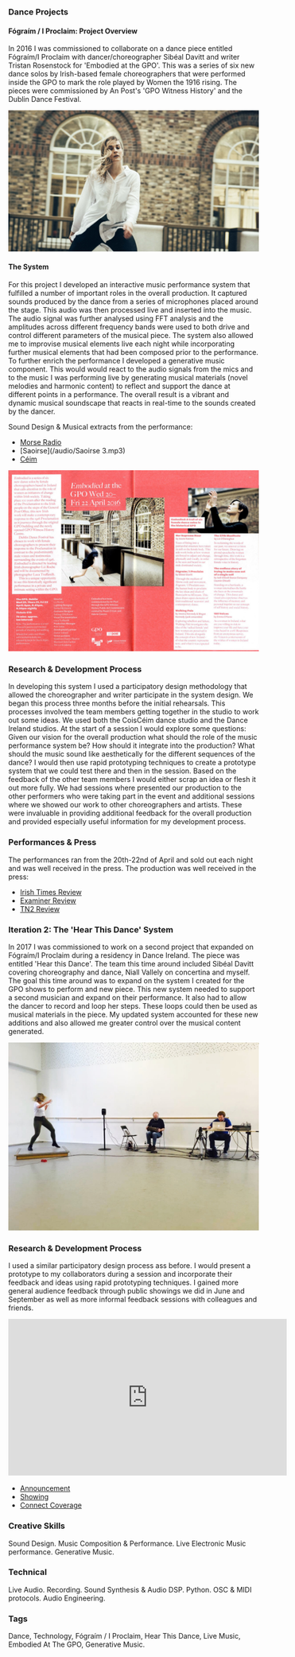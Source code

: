 ### Dance Projects

#### Fógraím / I Proclaim: Project Overview
In 2016 I was commissioned to collaborate on a dance piece entitled Fógraím/I Proclaim with dancer/choreographer Sibéal Davitt and writer Tristan Rosenstock for 'Embodied at the GPO'. This was a series of six new dance solos by Irish-based female choreographers that were performed inside the GPO to mark the role played by Women the 1916 rising. The pieces were commissioned by An Post's 'GPO Witness History' and the Dublin Dance Festival.

<img src="images/2.jpg?raw=true"/><br/>

#### The System
For this project I developed an interactive music performance system that fulfilled a number of important roles in the overall production. It captured sounds produced by the dance from a series of microphones placed around the stage. This audio was then processed live and inserted into the music. The audio signal was further analysed using FFT analysis and the amplitudes across different frequency bands were used to both drive and control different parameters of the musical piece.
The system also allowed me to improvise musical elements live each night while incorporating further musical elements that had been composed prior to the performance. To further enrich the performance I developed a generative music component. This would would react to the audio signals from the mics and to the music I was performing live by generating musical materials (novel melodies and harmonic content) to reflect and support the dance at different points in a performance. The overall result is a vibrant and dynamic musical soundscape that reacts in real-time to the sounds created by the dancer.

Sound Design & Musical extracts from the performance:

- [Morse Radio](/audio/Radio.mp3)
- [Saoirse](/audio/Saoirse 3.mp3)
- [Céim](/audio/Ceim.mp3)

<img src="images/flyer.jpeg?raw=true"/><br/>

### Research & Development Process
In developing this system I used a participatory design methodology that allowed the choreographer and writer participate in the system design. We began this process three months before the initial rehearsals. This processes involved the team members getting together in the studio to work out some ideas. We used both the CoisCéim dance studio and the Dance Ireland studios. At the start of a session I would explore some questions: Given our vision for the overall production what should the role of the music performance system be?  How should it integrate into the production? What should the music sound like aesthetically for the different sequences of the dance? I would then use rapid prototyping techniques to create a prototype system that we could test there and then in the session. Based on the feedback of the other team members I would either scrap an idea or flesh it out more fully. We had sessions where presented our production to the other performers who were taking part in the event and additional sessions where we showed our work to other choreographers and artists. These were invaluable in providing additional feedback for the overall production and provided especially useful information for my development process.

### Performances & Press
The performances ran from the 20th-22nd of April and sold out each night and was well received in the press. The production was well received in the press:

- [Irish Times Review](https://www.irishtimes.com/culture/stage/bodily-autonomy-and-inequality-women-dance-around-the-proclamation-1.2609030)
- [Examiner Review](/files/examiner.pdf)
- [TN2 Review](https://www.tn2magazine.ie/embodied-review/)


### Iteration 2: The 'Hear This Dance' System
In 2017 I was commissioned to work on a second project that expanded on Fógraím/I Proclaim during a residency in Dance Ireland. The piece was entitled 'Hear this Dance'. The team this time around included Sibéal Davitt covering choreography and dance, Niall Vallely on concertina and myself. The goal this time around was to expand on the system I created for the GPO shows to perform and new piece. This new system needed to support a second musician and expand on their performance. It also had to allow the dancer to record and loop her steps. These loops could then be used as musical materials in the piece. My updated system accounted for these new additions and also allowed me greater control over the musical content generated.

<img src="images/hear-this-dance-1.jpg?raw=true"/><br/>

### Research & Development Process
I used a similar participatory design process ass before. I would present a prototype to my collaborators during a session and incorporate their feedback and ideas using rapid prototyping techniques. I gained more general audience feedback through public showings we did in June and September as well as more informal feedback sessions with colleagues and friends.

<iframe width="560" height="315" src="https://www.youtube.com/embed/WWRnM_9cv9E" frameborder="0" allow="accelerometer; autoplay; encrypted-media; gyroscope; picture-in-picture" allowfullscreen></iframe>


- [Announcement](https://www.danceireland.ie/whats-on/events/dance-ireland-residency-sibeal-davitt-3)
- [Showing](https://www.danceireland.ie/whats-on/events/new-movements-sibeal-davitt/)
- [Connect Coverage](https://connectcentre.ie/news/stephen-roddy-work-dance-ireland/)

### Creative Skills
Sound Design. Music Composition & Performance. Live Electronic Music performance. Generative Music.

### Technical
Live Audio. Recording. Sound Synthesis & Audio DSP. Python. OSC & MIDI protocols. Audio Engineering.

### Tags
Dance, Technology, Fógraím / I Proclaim, Hear This Dance, Live Music, Embodied At The GPO, Generative Music.


<!--

### Hear This Dance: Project Overview



### Hear This Dance

#### Project Overview
thanks to the success of the Forgraim/ Project I was in

<img src="images/hear-this-dance-1.jpg?raw=true"/><br/>



It also allowed a performer to improvise live alongside the dancer. All three nights of the performance were sold out and it attracted positive reviews in the national and local press with the Examiner describing our performance as “a raw, rhythmic, primal yet playful performance that is searingly powerful and a sheer joy to behold”. The success of this piece led to a residency at Dance House in 2018 in which Sibéal and myself worked with traditional concertina player Niall Vallely to further develop the system to incorporate a traditional instrumentalist.


### Press


In developing this system I used a participatory design methodology



While working on the project we also had the opportunity to showcase our work to the other members of the dance company  



s and dance studios and





#### Hear This Dance

Choreography: Sibéal Davitt

Concertina: Niall Vallely

Composer: Stephen Roddy



I began my research process 3 month ahead of our first rehearsal.

My first prototype for this project utilised the accelerometer, gyroscope and compass native to the iPhone 5 to directly control musical parameters. This rendered the While working on this system I found causal link between body movements and sonic results to be too direct. this made the relationship between physical movement and sonic effect quite predictable and boring so I decided to change my approach and focus on the sounds created by the dancer.



#### Legitimate Bodies



  prototyped a system






 and reprocesses this


 roles in the overall production. Firstly it allowed me


captures
-->
